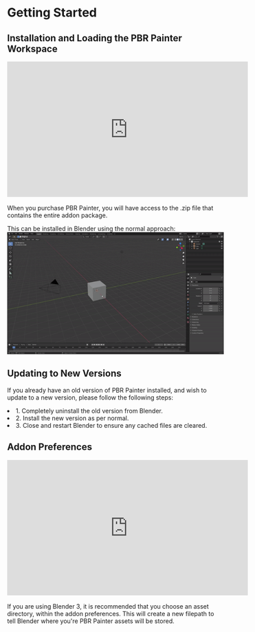 # Getting Started

## Installation and Loading the PBR Painter Workspace

<p>
<iframe width="560" height="315" src="https://www.youtube.com/embed/5AvdFg7Jrm4?si=VAaaq2_fsWJiGtka" title="YouTube video player" frameborder="0" allow="accelerometer; autoplay; clipboard-write; encrypted-media; gyroscope; picture-in-picture; web-share" referrerpolicy="strict-origin-when-cross-origin" allowfullscreen></iframe>
</p>

When you purchase PBR Painter, you will have access to the .zip file that contains the entire addon package. 

This can be installed in Blender using the normal approach:
![Screenshot](img/installation.gif)

## Updating to New Versions

If you already have an old version of PBR Painter installed, and wish to update to a new version, please follow the following steps:
<p><li> 1. Completely uninstall the old version from Blender. </li>
<li> 2. Install the new version as per normal. </li>
<li> 3. Close and restart Blender to ensure any cached files are cleared. </li></p>

## Addon Preferences
<p>
<iframe width="560" height="315" src="https://www.youtube.com/embed/H_rOdtkc1Yo?si=Ulj7oOo2bJ6C9rjq" title="YouTube video player" frameborder="0" allow="accelerometer; autoplay; clipboard-write; encrypted-media; gyroscope; picture-in-picture; web-share" referrerpolicy="strict-origin-when-cross-origin" allowfullscreen></iframe>
</p>

If you are using Blender 3, it is recommended that you choose an asset directory, within the addon preferences. This will create a new filepath to tell Blender where
you're PBR Painter assets will be stored.